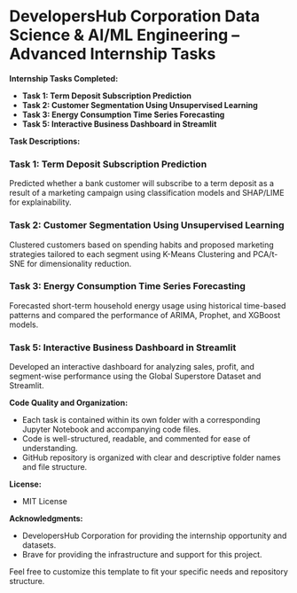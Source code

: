 **DevelopersHub Corporation Data Science & AI/ML Engineering – Advanced Internship Tasks**
==============================================================

**Internship Tasks Completed:**

* **Task 1: Term Deposit Subscription Prediction** 
* **Task 2: Customer Segmentation Using Unsupervised Learning** 
* **Task 3: Energy Consumption Time Series Forecasting**
* **Task 5: Interactive Business Dashboard in Streamlit** 

**Task Descriptions:**

### Task 1: Term Deposit Subscription Prediction

Predicted whether a bank customer will subscribe to a term deposit as a result of a marketing campaign using classification models and SHAP/LIME for explainability.

### Task 2: Customer Segmentation Using Unsupervised Learning

Clustered customers based on spending habits and proposed marketing strategies tailored to each segment using K-Means Clustering and PCA/t-SNE for dimensionality reduction.

### Task 3: Energy Consumption Time Series Forecasting

Forecasted short-term household energy usage using historical time-based patterns and compared the performance of ARIMA, Prophet, and XGBoost models.

### Task 5: Interactive Business Dashboard in Streamlit

Developed an interactive dashboard for analyzing sales, profit, and segment-wise performance using the Global Superstore Dataset and Streamlit.

**Code Quality and Organization:**

* Each task is contained within its own folder with a corresponding Jupyter Notebook and accompanying code files.
* Code is well-structured, readable, and commented for ease of understanding.
* GitHub repository is organized with clear and descriptive folder names and file structure.

**License:**

* MIT License

**Acknowledgments:**

* DevelopersHub Corporation for providing the internship opportunity and datasets.
* Brave for providing the infrastructure and support for this project.

Feel free to customize this template to fit your specific needs and repository structure.
